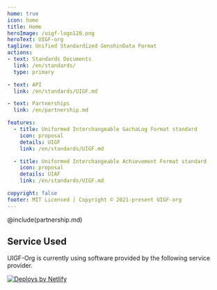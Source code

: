 ```yaml
---
home: true
icon: home
title: Home
heroImage: /uigf-logo128.png
heroText: UIGF-org
tagline: Unified Standardized GenshinData Format
actions:
- text: Standards Documents
  link: /en/standards/
  type: primary

- text: API
  link: /en/standards/UIGF.md

- text: Partnerships
  link: /en/partnership.md

features:
  - title: Uniformed Interchangeable GachaLog Format standard
    icon: proposal
    details: UIGF
    link: /en/standards/UIGF.md

  - title: Uniformed Interchangeable Achievement Format standard
    icon: proposal
    details: UIAF
    link: /en/standards/UIGF.md

copyright: false
footer: MIT Licensed | Copyright © 2021-present UIGF-org
---
```

@include(partnership.md)

## Service Used

UIGF-Org is currently using software provided by the following service provider.

<a href="https://www.netlify.com"> <img src="https://www.netlify.com/v3/img/components/netlify-light.svg" alt="Deploys by Netlify" /> </a>